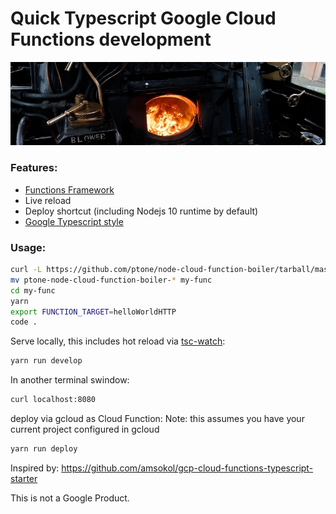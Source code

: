 # Quick Typescript Google Cloud Functions development

![](boiler.jpg)

### Features:

* [Functions Framework](https://github.com/GoogleCloudPlatform/functions-framework-nodejs)
* Live reload
* Deploy shortcut (including Nodejs 10 runtime by default)
* [Google Typescript style](https://www.npmjs.com/package/gts) 

### Usage:

```bash
curl -L https://github.com/ptone/node-cloud-function-boiler/tarball/master | tar -xvz
mv ptone-node-cloud-function-boiler-* my-func
cd my-func
yarn
export FUNCTION_TARGET=helloWorldHTTP
code .
```

Serve locally, this includes hot reload via [tsc-watch](https://www.npmjs.com/package/tsc-watch):

```bash
yarn run develop
```

In another terminal swindow:

```bash
curl localhost:8080
```


deploy via gcloud as Cloud Function:
Note: this assumes you have your current project configured in gcloud

```bash
yarn run deploy
```


Inspired by: https://github.com/amsokol/gcp-cloud-functions-typescript-starter

This is not a Google Product.